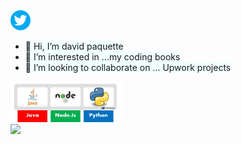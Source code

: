 <div style="background-image: url('rmbackground.jpeg'); width: 800px;
        height: 400px;">
  <div>
    <a href="https://twitter.com/ctdavidpaquette" target="_blank">
      <img src="twitter.png" alt="Twitter icon">
    </a>
  </div>
  <div>
    <ul>
      <li><span style="background-color: azure">👋 Hi, I’m david paquette</span></li>
      <li><span style="background-color: azure">👀 I’m interested in ...my coding books</span></li>
      <li><span style="background-color: azure">💞️ I’m looking to collaborate on ... Upwork projects</span></li>
    </ul>
  </div>
  <div style="display: inline-block;">
    <div style="width: 50%; display: inline-block;">
      <img width="60%" height="auto" src="javarmimage.jpeg">
    </div>
    <div style="width: 50%; display: inline-block;">
      <img width="60%" height="auto"
        src="https://github-readme-stats.vercel.app/api/top-langs?username=davep80&hide=css,shell&theme=algolia&show_icons=true">
    </div>
  </div>
</div>
